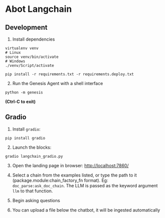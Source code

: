 # Abot Langchain

## Development

1. Install dependencies

```shell
virtualenv venv
# Linux
source venv/bin/activate
# Windows
./venv/Script/activate

pip install -r requirements.txt -r requirements.deploy.txt
```

2. Run the Genesis Agent with a shell interface

```shell
python -m genesis
```

__(Ctrl-C to exit)__


## Gradio

1. Install `gradio`:

```shell
pip install gradio
```

2. Launch the blocks:

```shell
gradio langchain_gradio.py
```

3. Open the landing page in browser: [http://localhost:7860/](http://localhost:7860/)

4. Select a chain from the examples listed, or type the path to it (package.module:chain_factory_fn format). Eg: `doc_parse:ask_doc_chain`. The LLM is passed as the keyword argument `llm` to that function.

5. Begin asking questions

6. You can upload a file below the chatbot, it will be ingested automatically
